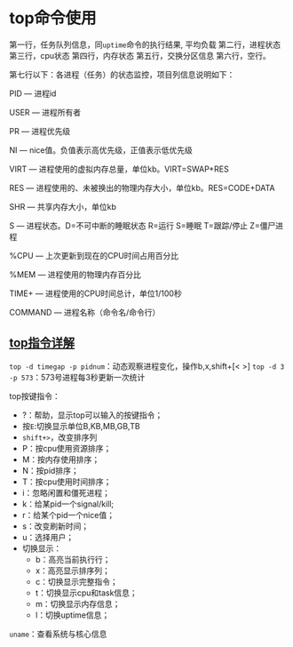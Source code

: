 # top命令使用

第一行，任务队列信息，同`uptime`命令的执行结果, 平均负载
第二行，进程状态
第三行，cpu状态
第四行，内存状态
第五行，交换分区信息
第六行，空行。

第七行以下：各进程（任务）的状态监控，项目列信息说明如下：

PID — 进程id

USER — 进程所有者

PR — 进程优先级

NI — nice值。负值表示高优先级，正值表示低优先级

VIRT — 进程使用的虚拟内存总量，单位kb。VIRT=SWAP+RES

RES — 进程使用的、未被换出的物理内存大小，单位kb。RES=CODE+DATA

SHR — 共享内存大小，单位kb

S — 进程状态。D=不可中断的睡眠状态 R=运行 S=睡眠 T=跟踪/停止 Z=僵尸进程

%CPU — 上次更新到现在的CPU时间占用百分比

%MEM — 进程使用的物理内存百分比

TIME+ — 进程使用的CPU时间总计，单位1/100秒

COMMAND — 进程名称（命令名/命令行）

## [top指令详解](http://www.cnblogs.com/peida/archive/2012/12/24/2831353.html)

`top -d timegap -p pidnum`：动态观察进程变化，操作b,x,shift+[< >]
`top -d 3 -p 573`：573号进程每3秒更新一次统计

top按键指令：

+ ?：帮助，显示top可以输入的按键指令；
+ 按`E`:切换显示单位B,KB,MB,GB,TB
+ `shift+>`，改变排序列
+ P：按cpu使用资源排序；
+ M：按内存使用排序；
+ N：按pid排序；
+ T：按cpu使用时间排序；
+ i：忽略闲置和僵死进程；
+ k：给某pid一个signal/kill;
+ r：给某个pid一个nice值；
+ s：改变刷新时间；
+ u：选择用户；
+ 切换显示：
  + b：高亮当前执行行；
  + x：高亮显示排序列；
  + c：切换显示完整指令；
  + t：切换显示cpu和task信息；
  + m：切换显示内存信息；
  + l：切换uptime信息；
  
`uname`：查看系统与核心信息
